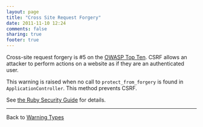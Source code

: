 ```yaml
---
layout: page
title: "Cross Site Request Forgery"
date: 2011-11-10 12:24
comments: false
sharing: true
footer: true
---
```


Cross-site request forgery is #5 on the [OWASP Top Ten](https://www.owasp.org/index.php/Top_10_2010-A5). CSRF allows an attacker to perform actions on a website as if they are an authenticated user.

This warning is raised when no call to `protect_from_forgery` is found in `ApplicationController`. This method prevents CSRF.

See [the Ruby Security Guide](http://guides.rubyonrails.org/security.html#cross-site-request-forgery-csrf) for details.

---
Back to [Warning Types](/docs/warning_types)
